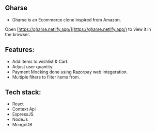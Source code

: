 ## Gharse

- Gharse is an Ecommerce clone inspired from Amazon.

Open [https://gharse.netlify.app/](https://gharse.netlify.app/) to view it in the browser.

## Features:
  - Add items to wishlist & Cart.
  - Adjust user quantity.
  - Payment Mocking done using Razorpay web integeration.
  - Multiple filters to filter items from.

## Tech stack:
 - React
 - Context Api
 - ExpressJS 
 - NodeJs 
 - MongoDB

